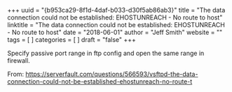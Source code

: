 +++ 
uuid = "{b953ca29-8f1d-4daf-b033-d30f5ab86ab3}" 
title = "The data connection could not be established: EHOSTUNREACH - No route to host" 
linktitle = "The data connection could not be established: EHOSTUNREACH - No route to host" 
date = "2018-06-01" 
author = "Jeff Smith" 
website = "" 
tags = [  ] 
categories = [  ] 
draft = "false" 
+++ 

Specify passive port range in ftp config and open the same range in firewall.

From:  https://serverfault.com/questions/566593/vsftpd-the-data-connection-could-not-be-established-ehostunreach-no-route-t 
